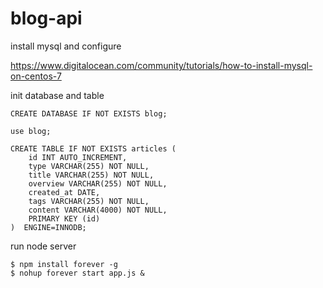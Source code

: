 # blog-api


install mysql and configure 

https://www.digitalocean.com/community/tutorials/how-to-install-mysql-on-centos-7

init database and table


```
CREATE DATABASE IF NOT EXISTS blog;

use blog;

CREATE TABLE IF NOT EXISTS articles (
    id INT AUTO_INCREMENT,
    type VARCHAR(255) NOT NULL,
    title VARCHAR(255) NOT NULL,
    overview VARCHAR(255) NOT NULL,
    created_at DATE,
    tags VARCHAR(255) NOT NULL,
    content VARCHAR(4000) NOT NULL,
    PRIMARY KEY (id)
)  ENGINE=INNODB;

`````````

run node server 

```
$ npm install forever -g
$ nohup forever start app.js &
```
